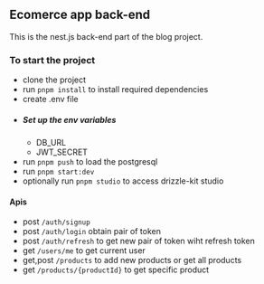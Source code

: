 ## Ecomerce app back-end

This is the nest.js back-end part of the blog project.

### To start the project
- clone the project
- run `pnpm install` to install required dependencies
- create .env file
 - ##### Set up the env variables
   - DB_URL
   - JWT_SECRET
  - run `pnpm push` to load the postgresql
  - run `pnpm start:dev`
  - optionally run `pnpm studio` to access drizzle-kit studio

#### Apis
- post `/auth/signup`
- post `/auth/login` obtain pair of token
- post `/auth/refresh` to get new pair of token wiht refresh token
- get `/users/me` to get current user
- get,post `/products` to add new products or get all products
- get `/products/{productId}` to get specific product
